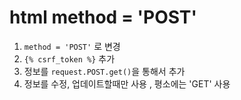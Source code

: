 # html method = 'POST'

1. `method = 'POST'` 로 변경
2. `{% csrf_token %}` 추가
3. 정보를 `request.POST.get()`을 통해서 추가
4. 정보를 수정, 업데이트할때만 사용 , 평소에는 'GET' 사용